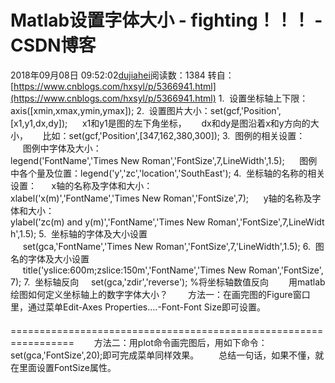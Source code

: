 # Matlab设置字体大小 - fighting！！！ - CSDN博客
2018年09月08日 09:52:02[dujiahei](https://me.csdn.net/dujiahei)阅读数：1384
转自：[https://www.cnblogs.com/hxsyl/p/5366941.html](https://www.cnblogs.com/hxsyl/p/5366941.html)
1.  设置坐标轴上下限：axis([xmin,xmax,ymin,ymax]);
2.  设置图片大小：set(gcf,'Position',[x1,y1,dx,dy]);
     x1和y1是图的左下角坐标，
     dx和dy是图沿着x和y方向的大小，
     比如：set(gcf,'Position',[347,162,380,300]);
3.  图例的相关设置：
     图例中字体及大小：legend('FontName','Times New Roman','FontSize',7,LineWidth',1.5);
     图例中各个量及位置：legend('y','zc','location','SouthEast');
4.  坐标轴的名称的相关设置：
     x轴的名称及字体和大小：xlabel('x(m)','FontName','Times New Roman','FontSize',7);
     y轴的名称及字体和大小：ylabel('zc(m) and y(m)','FontName','Times New Roman','FontSize',7,LineWidth',1.5);
5.  坐标轴的字体及大小设置
     set(gca,'FontName','Times New Roman','FontSize',7,'LineWidth',1.5);
6.  图名的字体及大小设置
     title('yslice:600m;zslice:150m','FontName','Times New Roman','FontSize',7);
7.  坐标轴反向
    set(gca,'zdir','reverse'); %将坐标轴数值反向
　　用matlab绘图如何定义坐标轴上的数字字体大小？
　　方法一：在画完图的Figure窗口里，通过菜单Edit-Axes Properties....-Font-Font Size即可设置。
　　　　=================================================================
　　方法二：用plot命令画完图后，用如下命令：set(gca,'FontSize',20);即可完成菜单同样效果。
　　总结一句话，如果不懂，就在里面设置FontSize属性。
